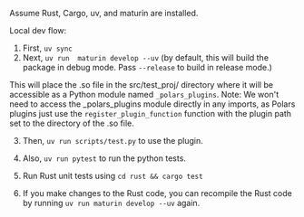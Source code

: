 Assume Rust, Cargo, uv, and maturin are installed.

Local dev flow:

1. First, `uv sync`
2. Next, `uv run  maturin develop --uv` (by default, this will build the package in debug mode. Pass `--release` to build in release mode.)

This will place the .so file in the src/test_proj/ directory where it will be accessible as a Python module named `_polars_plugins`. Note: 
We won't need to access the _polars_plugins module directly in any imports, as Polars plugins just use the `register_plugin_function` function with the plugin path set to the directory of the .so file.

3. Then, `uv run scripts/test.py` to use the plugin.

4. Also, `uv run pytest` to run the python tests.

5. Run Rust unit tests using `cd rust && cargo test`

6. If you make changes to the Rust code, you can recompile the Rust code by running `uv run maturin develop --uv` again.